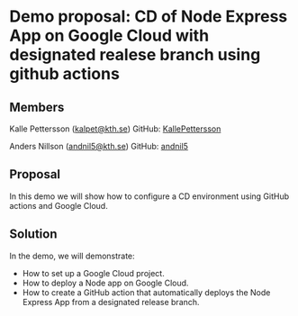 # Demo proposal: CD of Node Express App on Google Cloud with designated realese branch using github actions

## Members

Kalle Pettersson (kalpet@kth.se)
GitHub: [KallePettersson](https://github.com/KallePettersson)

Anders Nillson (andnil5@kth.se)
GitHub: [andnil5](https://github.com/andnil5)

## Proposal

In this demo we will show how to configure a CD environment using GitHub actions and Google Cloud.

## Solution

In the demo, we will demonstrate:

* How to set up a Google Cloud project.
* How to deploy a Node app on Google Cloud.
* How to create a GitHub action that automatically deploys the Node Express App from a designated release branch.